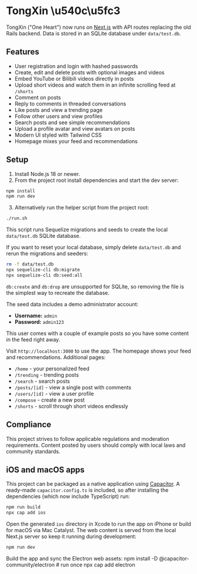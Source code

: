 # TongXin \u540c\u5fc3

TongXin ("One Heart") now runs on [Next.js](https://nextjs.org/) with API routes replacing the old Rails backend. Data is stored in an SQLite database under `data/test.db`.

## Features

- User registration and login with hashed passwords
- Create, edit and delete posts with optional images and videos
- Embed YouTube or Bilibili videos directly in posts
- Upload short videos and watch them in an infinite scrolling feed at `/shorts`
- Comment on posts
- Reply to comments in threaded conversations
- Like posts and view a trending page
- Follow other users and view profiles
- Search posts and see simple recommendations
- Upload a profile avatar and view avatars on posts
- Modern UI styled with Tailwind CSS
- Homepage mixes your feed and recommendations

## Setup

1. Install Node.js 18 or newer.
2. From the project root install dependencies and start the dev server:

```bash
npm install
npm run dev
```
3. Alternatively run the helper script from the project root:

```bash
./run.sh
```
This script runs Sequelize migrations and seeds to create the local `data/test.db` SQLite database.

If you want to reset your local database, simply delete `data/test.db` and rerun
the migrations and seeders:

```bash
rm -f data/test.db
npx sequelize-cli db:migrate
npx sequelize-cli db:seed:all
```

`db:create` and `db:drop` are unsupported for SQLite, so removing the file is
the simplest way to recreate the database.

The seed data includes a demo administrator account:

- **Username:** `admin`
- **Password:** `admin123`

This user comes with a couple of example posts so you have some content in the feed right away.

Visit `http://localhost:3000` to use the app. The homepage shows your feed and recommendations. Additional pages:

- `/home` - your personalized feed
- `/trending` - trending posts
- `/search` - search posts
- `/posts/[id]` - view a single post with comments
- `/users/[id]` - view a user profile
- `/compose` - create a new post
- `/shorts` - scroll through short videos endlessly

## Compliance

This project strives to follow applicable regulations and moderation requirements. Content posted by users should comply with local laws and community standards.

## iOS and macOS apps

This project can be packaged as a native application using [Capacitor](https://capacitorjs.com/). A ready-made `capacitor.config.ts` is included, so after installing the dependencies (which now include TypeScript) run:

```bash
npm run build
npx cap add ios
```

Open the generated `ios` directory in Xcode to run the app on iPhone or build for macOS via Mac Catalyst. The web content is served from the local Next.js server so keep it running during development:

```bash
npm run dev
```
Build the app and sync the Electron web assets:
npm install -D @capacitor-community/electron # run once
npx cap add electron
